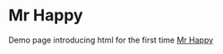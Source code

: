 # Mr Happy

Demo page introducing html for the first time
<a href='https://littlemissleona.github.io/mrhappy/' target='_blank'>Mr Happy</a>
